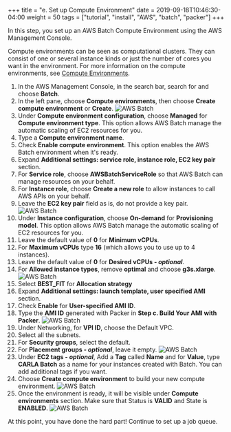 +++
title = "e. Set up Compute Environment"
date = 2019-09-18T10:46:30-04:00
weight = 50
tags = ["tutorial", "install", "AWS", "batch", "packer"]
+++

In this step, you set up an AWS Batch Compute Environment using the AWS Management Console.

Compute environments can be seen as computational clusters. They can consist of one or several instance kinds or just the number of cores you want in the environment. For more information on the compute environments, see [Compute Environments](https://docs.aws.amazon.com/batch/latest/userguide/compute_environments.html).

1. In the AWS Management Console, in the search bar, search for and choose **Batch**.
2. In the left pane, choose **Compute environments**, then choose **Create compute environment** or **Create**.
![AWS Batch](/images/aws-batch/batch_create_environment.png)
3. Under **Compute environment configuration**, choose **Managed** for **Compute environment type**. This option allows AWS Batch manage the automatic scaling of EC2 resources for you.
4. Type a **Compute environment name**.
5. Check **Enable compute environment**. This option enables the AWS Batch environment when it's ready.
6. Expand **Additional settings: service role, instance role, EC2 key pair** section.
7. For **Service role**, choose **AWSBatchServiceRole** so that AWS Batch can manage resources on your behalf.
8. For **Instance role**, choose **Create a new role** to allow instances to call AWS APIs on your behalf.
9. Leave the **EC2 key pair** field as is, do not provide a key pair.
![AWS Batch](/images/aws-batch/batch_compute_environment_configuration.png)
10. Under **Instance configuration**, choose **On-demand** for **Provisioning model**. This option allows AWS Batch manage the automatic scaling of EC2 resources for you.
11. Leave the default value of **0** for **Minimum vCPUs**.
12. For **Maximum vCPUs** type **16** (which allows you to use up to 4 instances).
13. Leave the default value of **0** for **Desired vCPUs - *optional***.
14. For **Allowed instance types**, remove **optimal** and choose **g3s.xlarge**.
![AWS Batch](/images/aws-batch/batch_instance_configuration_1.png)
15. Select **BEST_FIT** for **Allocation strategy**
16. Expand **Additional settings: launch template, user specified AMI** section.
17. Check **Enable** for **User-specified AMI ID**.
18. Type the **AMI ID** generated with Packer in **Step c. Build Your AMI with Packer**.
![AWS Batch](/images/aws-batch/batch_instance_configuration_2.png)
19. Under Networking, for **VPI ID**, choose the Default VPC.
20. Select all the subnets.
21. For **Security groups**, select the default.
22. For **Placement groups - *optional***, leave it empty.
![AWS Batch](/images/aws-batch/batch_instance_configuration_3.png)
17. Under **EC2 tags - *optional***, Add a **Tag** called **Name** and for **Value**, type **CARLA Batch** as a name for your instances created with Batch. You can add additional tags if you want.
18. Choose **Create compute environment** to build your new compute environment.
![AWS Batch](/images/aws-batch/batch_instance_configuration_4.png)
19. Once the environment is ready, it will be visible under **Compute environments** section. Make sure that Status is **VALID** and State is **ENABLED**.
![AWS Batch](/images/aws-batch/batch_environment_ready.png)

At this point, you have done the hard part! Continue to set up a job queue.



